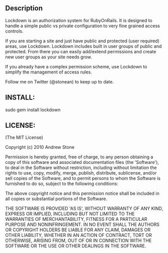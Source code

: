 ## Description

Lockdown is an authorization system for RubyOnRails. It is designed to handle a simple public vs private configuration to very fine grained access controls.

If you are starting a site and just have public and protected (user required) areas, use Lockdown. Lockdown includes built in user groups of public and protected. From there you can easily add/extend permissions and create new user groups as your site needs grow.

If you already have a complex permission scheme, use Lockdown to simplify the management of access rules.

Follow me on Twitter (@stonean) to keep up to date.

## INSTALL:

  sudo gem install lockdown 

## LICENSE:

(The MIT License)

Copyright (c) 2010 Andrew Stone

Permission is hereby granted, free of charge, to any person obtaining
a copy of this software and associated documentation files (the
'Software'), to deal in the Software without restriction, including
without limitation the rights to use, copy, modify, merge, publish,
distribute, sublicense, and/or sell copies of the Software, and to
permit persons to whom the Software is furnished to do so, subject to
the following conditions:

The above copyright notice and this permission notice shall be
included in all copies or substantial portions of the Software.

THE SOFTWARE IS PROVIDED 'AS IS', WITHOUT WARRANTY OF ANY KIND,
EXPRESS OR IMPLIED, INCLUDING BUT NOT LIMITED TO THE WARRANTIES OF
MERCHANTABILITY, FITNESS FOR A PARTICULAR PURPOSE AND NONINFRINGEMENT.
IN NO EVENT SHALL THE AUTHORS OR COPYRIGHT HOLDERS BE LIABLE FOR ANY
CLAIM, DAMAGES OR OTHER LIABILITY, WHETHER IN AN ACTION OF CONTRACT,
TORT OR OTHERWISE, ARISING FROM, OUT OF OR IN CONNECTION WITH THE
SOFTWARE OR THE USE OR OTHER DEALINGS IN THE SOFTWARE.

